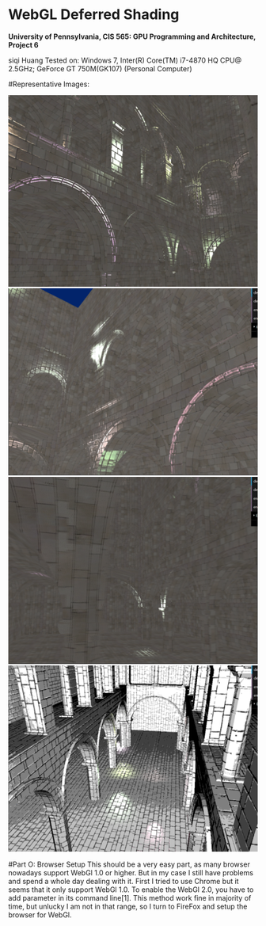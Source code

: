 WebGL Deferred Shading
======================

**University of Pennsylvania, CIS 565: GPU Programming and Architecture, Project 6**

siqi Huang Tested on: Windows 7, Inter(R) Core(TM) i7-4870 HQ CPU@ 2.5GHz; GeForce GT 750M(GK107) (Personal Computer)

#Representative Images:

![](img/rep1.jpg)
![](img/rep2.png)
![](img/rep3.png)
![](img/rep4.jpg)

#Part O: Browser Setup
This should be a very easy part, as many browser nowadays support WebGl 1.0 or higher. But in my case I still have problems and spend a whole day dealing with it. First I tried to use Chrome but it seems that it only support WebGl 1.0. To enable the WebGl 2.0, you have to add parameter in its command line[1]. This method work fine in majority of time, but unlucky I am not in that range, so I turn to FireFox and setup the browser for WebGl.
